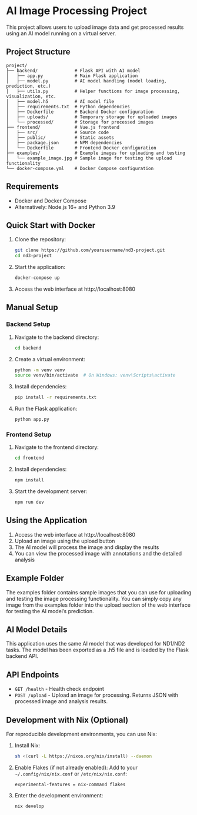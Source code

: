 # AI Image Processing Project

This project allows users to upload image data and get processed results using an AI model running on a virtual server.

## Project Structure

```
project/
├── backend/              # Flask API with AI model
│   ├── app.py            # Main Flask application
│   ├── model.py          # AI model handling (model loading, prediction, etc.)
│   ├── utils.py          # Helper functions for image processing, visualization, etc.
│   ├── model.h5          # AI model file
│   ├── requirements.txt  # Python dependencies
│   ├── Dockerfile        # Backend Docker configuration
│   ├── uploads/          # Temporary storage for uploaded images
│   └── processed/        # Storage for processed images
├── frontend/             # Vue.js frontend
│   ├── src/              # Source code
│   ├── public/           # Static assets
│   ├── package.json      # NPM dependencies
│   └── Dockerfile        # Frontend Docker configuration
├── examples/             # Example images for uploading and testing
│   └── example_image.jpg # Sample image for testing the upload functionality
└── docker-compose.yml    # Docker Compose configuration
```

## Requirements

- Docker and Docker Compose
- Alternatively: Node.js 16+ and Python 3.9

## Quick Start with Docker

1. Clone the repository:
   ```bash
   git clone https://github.com/yourusername/nd3-project.git
   cd nd3-project
   ```

2. Start the application:
   ```bash
   docker-compose up
   ```

3. Access the web interface at http://localhost:8080

## Manual Setup

### Backend Setup

1. Navigate to the backend directory:
   ```bash
   cd backend
   ```

2. Create a virtual environment:
   ```bash
   python -m venv venv
   source venv/bin/activate  # On Windows: venv\Scripts\activate
   ```

3. Install dependencies:
   ```bash
   pip install -r requirements.txt
   ```

4. Run the Flask application:
   ```bash
   python app.py
   ```

### Frontend Setup

1. Navigate to the frontend directory:
   ```bash
   cd frontend
   ```

2. Install dependencies:
   ```bash
   npm install
   ```

3. Start the development server:
   ```bash
   npm run dev
   ```

## Using the Application

1. Access the web interface at http://localhost:8080
2. Upload an image using the upload button
3. The AI model will process the image and display the results
4. You can view the processed image with annotations and the detailed analysis

## Example Folder

The examples folder contains sample images that you can use for uploading and testing the image processing functionality. You can simply copy any image from the examples folder into the upload section of the web interface for testing the AI model’s prediction.

## AI Model Details

This application uses the same AI model that was developed for ND1/ND2 tasks. The model has been exported as a .h5 file and is loaded by the Flask backend API.

## API Endpoints

- `GET /health` - Health check endpoint
- `POST /upload` - Upload an image for processing. Returns JSON with processed image and analysis results.

## Development with Nix (Optional)

For reproducible development environments, you can use Nix:

1. Install Nix:
   ```bash
   sh <(curl -L https://nixos.org/nix/install) --daemon
   ```

2. Enable Flakes (if not already enabled):
   Add to your `~/.config/nix/nix.conf` or `/etc/nix/nix.conf`:
   ```
   experimental-features = nix-command flakes
   ```

3. Enter the development environment:
   ```bash
   nix develop
   ```
